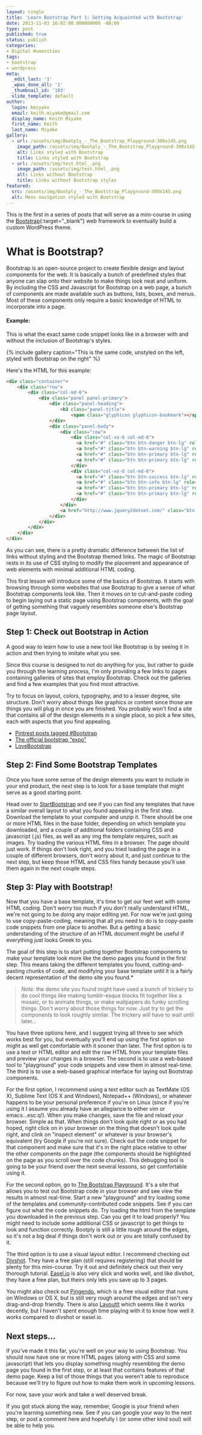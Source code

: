 ```yaml
---
layout: single
title: 'Learn Bootstrap Part 1: Getting Acquainted with Bootstrap'
date: 2013-11-03 16:02:08.000000000 -08:00
type: post
published: true
status: publish
categories:
- Digital Humanities
tags:
- bootstrap
- wordpress
meta:
  _edit_last: '1'
  _wpas_done_all: '1'
  _thumbnail_id: '183'
  slide_template: default
author:
  login: kmiyake
  email: keith.miyake@gmail.com
  display_name: Keith Miyake
  first_name: Keith
  last_name: Miyake
gallery:
  - url: /assets/img/Bootply_-_The_Bootstrap_Playground-300x145.png
    image_path: /assets/img/Bootply_-_The_Bootstrap_Playground-300x145.png
    alt: Links styled with Bootstrap
    title: Links styled with Bootstrap
  - url: /assets/img/test.html_.png
    image_path: /assets/img/test.html_.png
    alt: Links without Bootstrap
    title: Links without Bootstrap styles
featured:
  src: /assets/img/Bootply_-_The_Bootstrap_Playground-300x145.png
  alt: Menu navigation styled with Bootstrap
---
```

This is the first in a series of posts that will serve as a mini-course in using the [Bootstrap](http://getbootstrap.com/){:target="_blank"} web framework to eventually build a custom WordPress theme.

# What is Bootstrap?

Bootstrap is an open-source project to create flexible design and layout components for the web. It is basically a bunch of predefined styles that anyone can slap onto their website to make things look neat and uniform. By including the CSS and Javascript for Bootstrap on a web page, a bunch of components are made available such as buttons, lists, boxes, and menus. Most of these components only require a basic knowledge of HTML to incorporate into a page.

#### Example:

This is what the exact same code snippet looks like in a browser with and without the inclusion of Bootstrap's styles.

{% include gallery caption="This is the same code, unstyled on the left, styled with Bootstrap on the right" %}

Here's the HTML for this example: 

```html
<div class="container">
    <div class="row">
        <div class="col-md-6">
            <div class="panel panel-primary">
                <div class="panel-heading">
                    <h3 class="panel-title">
                        <span class="glyphicon glyphicon-bookmark"></span> Quick Shortcuts</h3>
                </div>
                <div class="panel-body">
                    <div class="row">
                        <div class="col-xs-6 col-md-6">
                          <a href="#" class="btn btn-danger btn-lg" role="button"><span class="glyphicon glyphicon-list-alt"></span> <br />Apps</a>
                          <a href="#" class="btn btn-warning btn-lg" role="button"><span class="glyphicon glyphicon-bookmark"></span> <br />Bookmarks</a>
                          <a href="#" class="btn btn-primary btn-lg" role="button"><span class="glyphicon glyphicon-signal"></span> <br />Reports</a>
                          <a href="#" class="btn btn-primary btn-lg" role="button"><span class="glyphicon glyphicon-comment"></span> <br />Comments</a>
                        </div>
                        <div class="col-xs-6 col-md-6">
                          <a href="#" class="btn btn-success btn-lg" role="button"><span class="glyphicon glyphicon-user"></span> <br />Users</a>
                          <a href="#" class="btn btn-info btn-lg" role="button"><span class="glyphicon glyphicon-file"></span> <br />Notes</a>
                          <a href="#" class="btn btn-primary btn-lg" role="button"><span class="glyphicon glyphicon-picture"></span> <br />Photos</a>
                          <a href="#" class="btn btn-primary btn-lg" role="button"><span class="glyphicon glyphicon-tag"></span> <br />Tags</a>
                        </div>
                    </div>
                    <a href="http://www.jquery2dotnet.com/" class="btn btn-success btn-lg btn-block" role="button"><span class="glyphicon glyphicon-globe"></span> Website</a>
                </div>
            </div>
        </div>
    </div>
</div>
```

As you can see, there is a pretty dramatic difference between the list of links without styling and the Bootstrap themed links. The magic of Bootstrap rests in its use of CSS styling to modify the placement and appearance of web elements with minimal additional HTML coding.

This first lesson will introduce some of the basics of Bootstrap. It starts with browsing through some websites that use Bootstrap to give a sense of what Bootstrap components look like. Then it moves on to cut-and-paste coding to begin laying out a static page using Bootstrap components, with the goal of getting something that vaguely resembles someone else's Bootstrap page layout.

## Step 1: Check out Bootstrap in Action

A good way to learn how to use a new tool like Bootstrap is by seeing it in action and then trying to imitate what you see.

Since this course is designed to not do anything for you, but rather to guide you through the learning process, I'm only providing a few links to pages containing galleries of sites that employ Bootstrap. Check out the galleries and find a few examples that you find most attractive.

Try to focus on layout, colors, typography, and to a lesser degree, site structure. Don't worry about things like graphics or content since those are things you will plug in once you are finished. You probably won't find a site that contains all of the design elements in a single place, so pick a few sites, each with aspects that you find appealing.

 * <a href="http://www.pinterest.com/search/?q=Bootstrap" target="_blank">Pintrest posts tagged #Bootstrap</a>
 * <a href="http://expo.getbootstrap.com/" target="_blank">The official bootstrap “expo”</a>
 * <a href="http://lovebootstrap.com" target="_blank">LoveBootstrap</a>

## Step 2: Find Some Bootstrap Templates

Once you have some sense of the design elements you want to include in your end product, the next step is to look for a base template that might serve as a good starting point.

Head over to <a href="http://startbootstrap.com/all-templates" target="_blank">StartBootstrap</a> and see if you can find any templates that have a similar overall layout to what you found appealing in the first step. Download the template to your computer and unzip it. There should be one or more HTML files in the base folder, depending on which template you downloaded, and a couple of additional folders containing CSS and javascript (.js) files, as well as any img the template requires, such as images. Try loading the various HTML files in a browser. The page should just work. If things don't look right, and you tried loading the page in a couple of different browsers, don't worry about it, and just continue to the next step, but keep those HTML and CSS files handy because you'll use them again in the next couple steps.

## Step 3: Play with Bootstrap!

Now that you have a base template, it's time to get our feet wet with some HTML coding. Don't worry too much if you don't really understand HTML, we're not going to be doing any major editing yet. For now we're just going to use copy-paste-coding, meaning that all you need to do is to copy-paste code snippets from one place to another. But a getting a basic understanding of the structure of an HTML document might be useful if everything just looks Greek to you.

The goal of this step is to start putting together Bootstrap components to make your template look more like the demo pages you found in the first step. This means taking the different templates you found, cutting-and-pasting chunks of code, and modifying your base template until it is a fairly decent representation of the demo site you found.*

> *Note:* the demo site you found might have used a bunch of trickery to do cool things like making tumblr-esque blocks fit together like a mosaic, or to animate things, or make wallpapers do funky scrolling things. Don't worry about those things for now. Just try to get the components to look roughly similar. The trickery will have to wait until later...

You have three options here, and I suggest trying all three to see which works best for you, but eventually you'll end up using the first option so might as well get comfortable with it sooner than later. The first option is to use a text or HTML editor and edit the raw HTML from your template files and preview your changes in a browser. The second is to use a web-based tool to "playground" your code snippets and view them in almost real-time. The third is to use a web-based graphical interface for laying out Bootstrap components.

For the first option, I recommend using a text editor such as TextMate (OS X), Sublime Text (OS X and Windows), Notepad++ (Windows), or whatever happens to be your personal preference if you're on Linux (since if you're using it I assume you already have an allegiance to either vim or emacs...esc:q!). When you make changes, save the file and reload your browser. Simple as that. When things don't look quite right or as you had hoped, right click on in your browser on the thing that doesn't look quite right, and clink on "inspect element" or whatever is your browser's equivalent (try Google if you're not sure). Check out the code snippet for that component and make sure that it's in the right place relative to other the other components on the page (the components should be highlighted on the page as you scroll over the code chunks). This debugging tool is going to be your friend over the next several lessons, so get comfortable using it.

For the second option, go to <a href="http://bootply.com" target="_blank">The Bootstrap Playground</a>. It's a site that allows you to test out Bootstrap code in your browser and see view the results in almost real-time. Start a new "playground" and try loading some of the templates and community-contributed code snippets. See if you can figure out what the code snippets do. Try loading the html from the template you downloaded in the previous step. Can you get it to load properly? You might need to include some additional CSS or javascript to get things to look and function correctly. Bootply is still a little rough around the edges, so it's not a big deal if things don't work out or you are totally confused by it.

The third option is to use a visual layout editor. I recommend checking out <a href="https://divshot.com/blog/product-updates/divshot-1-0-visual-front-end-development-for-bootstrap/" target="_blank">Divshot</a>. They have a free plan (still requires registering) that should be plenty for this mini-course. Try it out and definitely check out their very thorough tutorial. <a href="https://www.easel.io/demo" target="_blank">Easel.io</a> is also very slick and works well, and like divshot, they have a free plan, but theirs only lets you save up to 3 pages.

You might also check out <a href="http://www.pingendo.com/" target="_blank">Pingendo</a>, which is a free visual editor that runs on Windows or OS X, but is still very rough around the edges and isn't very drag-and-drop friendly. There is also <a href="http://www.layoutit.com/" target="_blank">LayoutIt</a> which seems like it works decently, but I haven't spent enough time playing with it to know how well it works compared to divshot or easel.io.

## Next steps...

If you've made it this far, you're well on your way to using Bootstrap. You should now have one or more HTML pages (along with CSS and some javascript) that lets you display something roughly resembling the demo page you found in the first step, or at least that contains features of that demo page. Keep a list of those things that you weren't able to reproduce because we'll try to figure out how to make them work in upcoming lessons.

For now, save your work and take a well deserved break.

If you got stuck along the way, remember, Google is your friend when you're learning something new. See if you can google your way to the next step, or post a comment here and hopefully I (or some other kind soul) will be able to help you.
